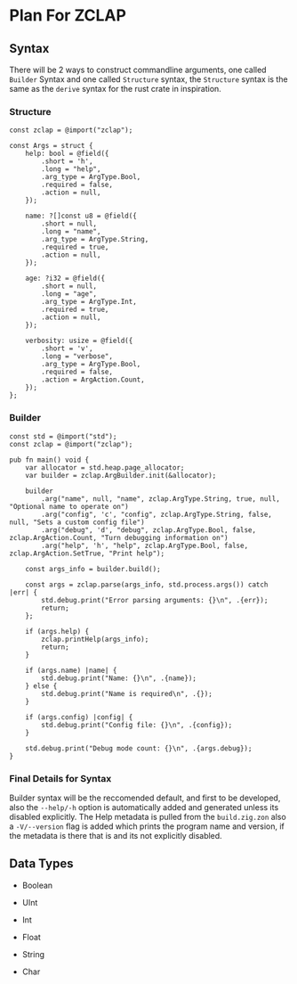 # Plan For ZCLAP

## Syntax

There will be 2 ways to construct commandline arguments, one called `Builder` Syntax and one called `Structure` syntax, the `Structure` syntax is the same as the `derive` syntax for the rust crate in inspiration.

### Structure

```zig
const zclap = @import("zclap");

const Args = struct {
    help: bool = @field({
        .short = 'h',
        .long = "help",
        .arg_type = ArgType.Bool,
        .required = false,
        .action = null,
    });

    name: ?[]const u8 = @field({
        .short = null,
        .long = "name",
        .arg_type = ArgType.String,
        .required = true,
        .action = null,
    });

    age: ?i32 = @field({
        .short = null,
        .long = "age",
        .arg_type = ArgType.Int,
        .required = true,
        .action = null,
    });

    verbosity: usize = @field({
        .short = 'v',
        .long = "verbose",
        .arg_type = ArgType.Bool,
        .required = false,
        .action = ArgAction.Count,
    });
};
```

### Builder

```zig
const std = @import("std");
const zclap = @import("zclap");

pub fn main() void {
    var allocator = std.heap.page_allocator;
    var builder = zclap.ArgBuilder.init(&allocator);

    builder
        .arg("name", null, "name", zclap.ArgType.String, true, null, "Optional name to operate on")
        .arg("config", 'c', "config", zclap.ArgType.String, false, null, "Sets a custom config file")
        .arg("debug", 'd', "debug", zclap.ArgType.Bool, false, zclap.ArgAction.Count, "Turn debugging information on")
        .arg("help", 'h', "help", zclap.ArgType.Bool, false, zclap.ArgAction.SetTrue, "Print help");

    const args_info = builder.build();

    const args = zclap.parse(args_info, std.process.args()) catch |err| {
        std.debug.print("Error parsing arguments: {}\n", .{err});
        return;
    };

    if (args.help) {
        zclap.printHelp(args_info);
        return;
    }

    if (args.name) |name| {
        std.debug.print("Name: {}\n", .{name});
    } else {
        std.debug.print("Name is required\n", .{});
    }

    if (args.config) |config| {
        std.debug.print("Config file: {}\n", .{config});
    }

    std.debug.print("Debug mode count: {}\n", .{args.debug});
}

```

### Final Details for Syntax

Builder syntax will be the reccomended default, and first to be developed, also the `--help/-h` option is automatically added and generated unless its disabled explicitly. The Help metadata is pulled from the `build.zig.zon` also a `-V/--version` flag is added which prints the program name and version, if the metadata is there that is and its not explicitly disabled.



## Data Types

- Boolean

- UInt

- Int

- Float

- String

- Char


